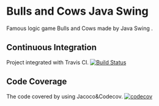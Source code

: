 # Bulls and Cows Java Swing
Famous logic game Bulls and Cows made by Java Swing .
## Continuous Integration
Project integrated with Travis CI.
[![Build Status](https://travis-ci.org/seregamazur/Bulls-and-Cows.svg?branch=master)](https://travis-ci.org/seregamazur/Bulls-and-Cows)
## Code Coverage
The code covered by using Jacoco&Codecov.
[![codecov](https://codecov.io/gh/seregamazur/Bulls-and-Cows/branch/master/graph/badge.svg)](https://codecov.io/gh/seregamazur/Bulls-and-Cows)
